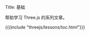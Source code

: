 Title: 基础

帮助学习 Three.js 的系列文章。

{{{include "threejs/lessons/toc.html"}}}

<!--

{{{table_of_contents}}}

-->


